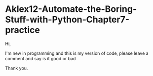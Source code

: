 # Aklex12-Automate-the-Boring-Stuff-with-Python-Chapter7-practice
Hi,

I'm new in programming and this is my version of code, please leave a comment and say is it good or bad

Thank you.

